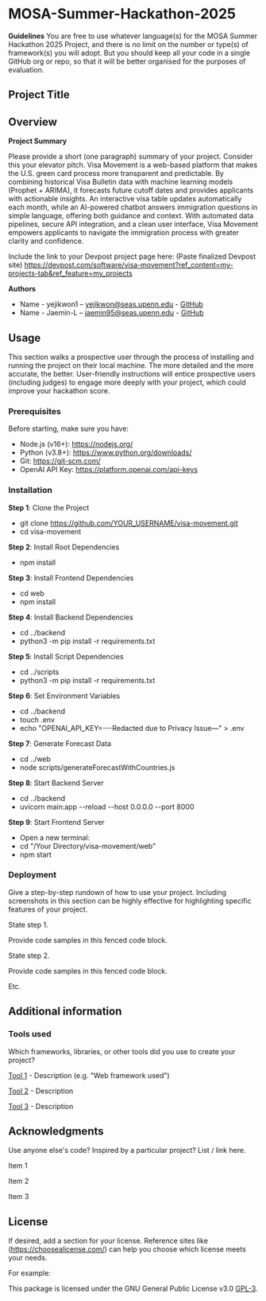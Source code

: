 # MOSA-Summer-Hackathon-2025

**Guidelines**
 You are free to use whatever language(s) for the MOSA Summer Hackathon 2025 Project, and there is no limit on the number or type(s) of framework(s) you will adopt. But you should keep all your code in a single GitHub org or repo, so that it will be better organised for the purposes of evaluation.
 
 ## **Project Title**
 
 ## **Overview**
 
 **Project Summary**
 
 Please provide a short (one paragraph) summary of your project. Consider this your elevator pitch.
 Visa Movement is a web-based platform that makes the U.S. green card process more transparent and predictable. 
 By combining historical Visa Bulletin data with machine learning models (Prophet + ARIMA), it forecasts future cutoff dates and provides applicants with actionable insights. 
 An interactive visa table updates automatically each month, while an AI-powered chatbot answers immigration questions in simple language, offering both guidance and context. 
 With automated data pipelines, secure API integration, and a clean user interface, Visa Movement empowers applicants to navigate the immigration process with greater clarity and 
 confidence.
 
 Include the link to your Devpost project page here: (Paste finalized Devpost site)
https://devpost.com/software/visa-movement?ref_content=my-projects-tab&ref_feature=my_projects
  
 **Authors**
 
 - Name - yejikwon1 – yejikwon@seas.upenn.edu - [GitHub](https://github.com/yejikwon1/visa-movement.git)
 - Name - Jaemin-L – jaemin95@seas.upenn.edu - [GitHub](https://github.com/yejikwon1/visa-movement.git)

 
 ## **Usage**
 This section walks a prospective user through the process of installing and running the project on their local machine. 
 The more detailed and the more accurate, the better. User-friendly instructions will entice prospective users (including judges) to engage more deeply with your project, which could improve your hackathon score.
 
 ### **Prerequisites** 
Before starting, make sure you have:
- Node.js (v16+): https://nodejs.org/
- Python (v3.8+): https://www.python.org/downloads/
- Git: https://git-scm.com/
- OpenAI API Key: https://platform.openai.com/api-keys
 
 ### **Installation**
 **Step 1**: Clone the Project
  - git clone https://github.com/YOUR_USERNAME/visa-movement.git
  - cd visa-movement

 **Step 2**: Install Root Dependencies
  - npm install

  **Step 3**: Install Frontend Dependencies
  - cd web
  - npm install

  **Step 4**: Install Backend Dependencies
  - cd ../backend
  - python3 -m pip install -r requirements.txt

  **Step 5**: Install Script Dependencies
  - cd ../scripts
  - python3 -m pip install -r requirements.txt

  **Step 6**: Set Environment Variables
  - cd ../backend
  - touch .env
  - echo "OPENAI_API_KEY=---Redacted due to Privacy Issue—" > .env

  **Step 7**: Generate Forecast Data
  - cd ../web
  - node scripts/generateForecastWithCountries.js

  **Step 8**: Start Backend Server
  - cd ../backend
  - uvicorn main:app --reload --host 0.0.0.0 --port 8000

  **Step 9**: Start Frontend Server
  - Open a new terminal:
  - cd "/Your Directory/visa-movement/web"
  - npm start

 
 ### **Deployment**
 Give a step-by-step rundown of how to use your project. Including screenshots in this section can be highly effective for highlighting specific features of your project.
 
 State step 1. 
 
 Provide code samples in this fenced code block.
 
 State step 2.
 
 Provide code samples in this fenced code block.
 
 Etc.
 ## **Additional information**
 
 ### **Tools used**
 Which frameworks, libraries, or other tools did you use to create your project?

[Tool 1](https://maven.apache.org/) - Description (e.g. "Web framework used")  

[Tool 2](https://maven.apache.org/)  - Description   

[Tool 3](https://maven.apache.org/) - Description   

## **Acknowledgments** 
Use anyone else's code? Inspired by a particular project? List / link here.  

Item 1  

Item 2  

Item 3 

## **License** 
If desired, add a section for your license. Reference sites like (https://choosealicense.com/) can help you choose which license meets your needs.  

For example: 

This package is licensed under the GNU General Public License v3.0 [GPL-3](https://choosealicense.com/licenses/gpl-3.0/).
